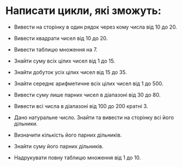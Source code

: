 # Написати цикли, які зможуть:
-    Вивести на сторінку в один рядок через кому числа від 10 до 20.

-    Вивести квадрати чисел від 10 до 20.    

-    Вивести таблицю множення на 7.

-    Знайти суму всіх цілих чисел від 1 до 15.

-    Знайти добуток усіх цілих чисел від 15 до 35.

-    Знайти середнє арифметичне всіх цілих чисел від 1 до 500.

-    Вивести суму лише парних чисел в діапазоні від 30 до 80.

-    Вивести всі числа в діапазоні від 100 до 200 кратні 3.

-    Дано натуральне число. Знайти та вивести на сторінку всі його дільники.
-    Визначити кількість його парних дільників.
-    Знайти суму його парних дільників.

-    Надрукувати повну таблицю множення від 1 до 10.